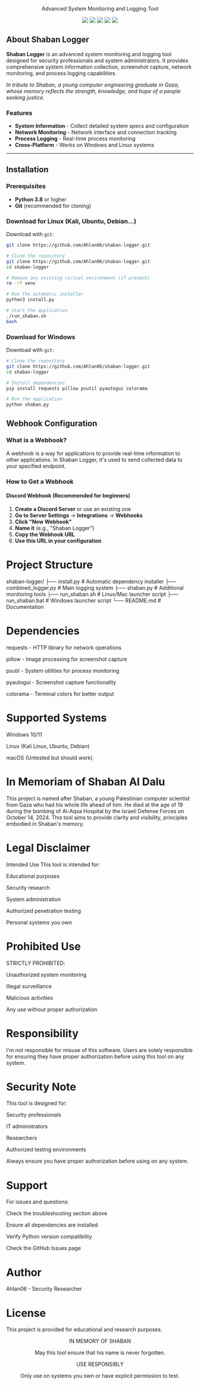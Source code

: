 <p align="center">
  
</p>

<p align="center">
Advanced System Monitoring and Logging Tool
</p>

<p align="center">
<a href="https://github.com/Ahlan06/shaban-logger/commits/main"><img src="https://img.shields.io/badge/version-1.0.0-blue"></a>
<a href="https://github.com/Ahlan06/shaban-logger/blob/main/README.md"><img src="https://img.shields.io/badge/docs-passing-brightgreen.svg"></a>
<a href="https://github.com/Ahlan06/shaban-logger/blob/main/LICENSE"><img src="https://img.shields.io/github/license/Ahlan06/shaban-logger.svg"></a>
<a href="https://github.com/Ahlan06/shaban-logger/graphs/contributors"><img src="https://img.shields.io/github/contributors/Ahlan06/shaban-logger.svg"></a>
<a href="https://github.com/Ahlan06/shaban-logger/network/members"><img src="https://img.shields.io/github/forks/Ahlan06/shaban-logger.svg"></a>
</p>

## About Shaban Logger

**Shaban Logger** is an advanced system monitoring and logging tool designed for security professionals and system administrators. It provides comprehensive system information collection, screenshot capture, network monitoring, and process logging capabilities.

*In tribute to Shaban, a young computer engineering graduate in Gaza, whose memory reflects the strength, knowledge, and hope of a people seeking justice.*

### Features

- **System Information** - Collect detailed system specs and configuration
- **Network Monitoring** - Network interface and connection tracking
- **Process Logging** - Real-time process monitoring
- **Cross-Platform** - Works on Windows and Linux systems

---

## Installation

### Prerequisites

- **Python 3.8** or higher
- **Git** (recommended for cloning)

### Download for Linux (Kali, Ubuntu, Debian...)

Download with `git`:

```bash
git clone https://github.com/Ahlan06/shaban-logger.git

# Clone the repository
git clone https://github.com/Ahlan06/shaban-logger.git
cd shaban-logger

# Remove any existing virtual environment (if present)
rm -rf venv

# Run the automatic installer
python3 install.py

# Start the application
./run_shaban.sh
bash
 ```
### Download for Windows 

Download with `git`:

```bash
# Clone the repository
git clone https://github.com/Ahlan06/shaban-logger.git
cd shaban-logger

# Install dependencies
pip install requests pillow psutil pyautogui colorama

# Run the application
python shaban.py
```
## Webhook Configuration

### What is a Webhook?

A webhook is a way for applications to provide real-time information to other applications. In Shaban Logger, it's used to send collected data to your specified endpoint.

### How to Get a Webhook

#### Discord Webhook (Recommended for beginners)

1. **Create a Discord Server** or use an existing one
2. **Go to Server Settings** → **Integrations** → **Webhooks**
3. **Click "New Webhook"**
4. **Name it** (e.g., "Shaban Logger")
5. **Copy the Webhook URL**
6. **Use this URL in your configuration**
# Project Structure

shaban-logger/
├── install.py           # Automatic dependency installer
├── combined_logger.py   # Main logging system
├── shaban.py           # Additional monitoring tools
├── run_shaban.sh       # Linux/Mac launcher script
├── run_shaban.bat      # Windows launcher script
└── README.md           # Documentation

# Dependencies
requests - HTTP library for network operations

pillow - Image processing for screenshot capture

psutil - System utilities for process monitoring

pyautogui - Screenshot capture functionality

colorama - Terminal colors for better output

# Supported Systems
Windows 10/11

Linux (Kali Linux, Ubuntu, Debian)

macOS (Untested but should work)

# In Memoriam of Shaban Al Dalu
This project is named after Shaban, a young Palestinian computer scientist from Gaza who had his whole life ahead of him. He died at the age of 19 during the bombing of Al-Aqsa Hospital by the Israeli Defense Forces on October 14, 2024.
This tool aims to provide clarity and visibility, principles embodied in Shaban's memory.

# Legal Disclaimer
Intended Use
This tool is intended for:

Educational purposes

Security research

System administration

Authorized penetration testing

Personal systems you own

# Prohibited Use
STRICTLY PROHIBITED:

Unauthorized system monitoring

Illegal surveillance

Malicious activities

Any use without proper authorization

# Responsibility
I'm not responsible for misuse of this software. Users are solely responsible for ensuring they have proper authorization before using this tool on any system.

# Security Note
This tool is designed for:

Security professionals

IT administrators

Researchers

Authorized testing environments

Always ensure you have proper authorization before using on any system.

# Support
For issues and questions:

Check the troubleshooting section above

Ensure all dependencies are installed

Verify Python version compatibility

Check the GitHub Issues page

# Author
Ahlan06 - Security Researcher

# License
This project is provided for educational and research purposes.

<div align="center">
IN MEMORY OF SHABAN

May this tool ensure that his name is never forgotten.

USE RESPONSIBLY 

Only use on systems you own or have explicit permission to test.

</div> 



